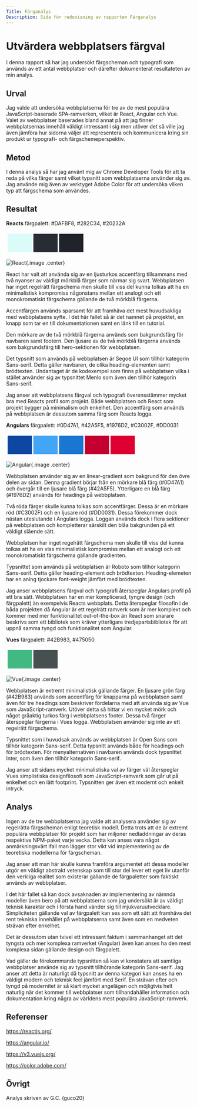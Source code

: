 ```yaml
---
Title: Färganalys
Description: Sida för redovisning av rapporten Färganalys
---
```


Utvärdera webbplatsers färgval
=======================

I denna rapport så har jag undersökt färgscheman och typografi som används av ett antal webbplatser och därefter dokumenterat resultateten av min analys.

Urval
-----------------------

Jag valde att undersöka webbplatserna för tre av de mest populära JavaScript-baserade SPA-ramverken, vilket är React, Angular och Vue. Valet av webbplatser baserades bland annat på att jag finner webbplatsernas innehåll väldigt intressant i sig men utöver det så ville jag även jämföra hur sidorna väljer att representera och kommunicera kring sin produkt ur typografi- och färgschemeperspektiv.

Metod
-----------------------

I denna analys så har jag använt mig av Chrome Developer Tools för att ta reda på vilka färger samt vilket typsnitt som webbplatserna använder sig av. Jag använde mig även av verktyget Adobe Color för att undersöka vilken typ att färgschema som användes.

Resultat
-----------------------
<b>Reacts</b> färgpalett: #DAFBF8, #282C34, #20232A

<table style="border-spacing: 4px; border-collapse: separate">
<tr>
<td style="height: 50px; width: 50px; background-color: #DAFBF8">
<td style="height: 50px; width: 50px; background-color: #282C34">
<td style="height: 50px; width: 50px; background-color: #20232A">
</tr>
</table>

![React](%assets_url%/img/react.jpg){.image .center}

React har valt att använda sig av en ljusturkos accentfärg tillsammans med två nyanser av väldigt mörkblå färger som närmar sig svart. Webbplatsen har inget regelrätt färgschema men skulle till viss del kunna tolkas att ha en minimalistisk kompromiss någonstans mellan ett analogt och ett monokromatiskt färgschema gällande de två mörkblå färgerna.

Accentfärgen används sparsamt för att framhäva det mest huvudsakliga med webbplatsens syfte. I det här fallet så är det namnet på projektet, en knapp som tar en till dokumentationen samt en länk till en tutorial.

Den mörkare av de två mörkblå färgerna används som bakgrundsfärg för navbaren samt footern. Den ljusare av de två mörkblå färgerna används som bakgrundsfärg till hero-sektionen för webbplatsen.

Det typsnitt som används på webbplatsen är Segoe UI som tillhör kategorin Sans-serif. Detta gäller navbaren, de olika heading-elementen samt brödtexten. Undantaget är de kodexempel som finns på webbplatsen vilka i stället använder sig av typsnittet Menlo som även den tillhör kategorin Sans-serif.

Jag anser att webbplatsens färgval och typografi överensstämmer mycket bra med Reacts profil som projekt. Både webbplatsen och React som projekt bygger på minimalism och enkelhet. Den accentfärg som används på webbplatsen är dessutom samma färg som Reacts logga.


<b>Angulars</b> färgpalett: #0D47A1, #42A5F5, #1976D2, #C3002F, #DD0031

<table style="border-spacing: 4px; border-collapse: separate">
<tr>
<td style="height: 50px; width: 50px; background-color: #0D47A1">
<td style="height: 50px; width: 50px; background-color: #42A5F5">
<td style="height: 50px; width: 50px; background-color: #1976D2">
<td style="height: 50px; width: 50px; background-color: #C3002F">
<td style="height: 50px; width: 50px; background-color: #DD0031">
</tr>
</table>

![Angular](%assets_url%/img/angular.jpg){.image .center}

Webbplatsen använder sig av en linear-gradient som bakgrund för den övre delen av sidan. Denna gradient börjar från en mörkare blå färg (#0D47A1) och övergår till en ljusare blå färg (#42A5F5). Ytterligare en blå färg (#1976D2) används för headings på webbplatsen.

Två röda färger skulle kunna tolkas som accentfärger. Dessa är en mörkare röd (#C3002F) och en ljusare röd (#DD0031). Dessa förekommer dock nästan uteslutande i Angulars logga. Loggan används dock i flera sektioner på webbplatsen och kompletterar särskilt den blåa bakgrunden på ett väldigt slående sätt.

Webbplatsen har inget regelrätt färgschema men skulle till viss del kunna tolkas att ha en viss minimalistisk kompromiss mellan ett analogt och ett monokromatiskt färgschema gällande gradienten.

Typsnittet som används på webbplatsen är Roboto som tillhör kategorin Sans-serif. Detta gäller heading-element och brödtexten. Heading-elemeten har en aning tjockare font-weight jämfört med brödtexten.

Jag anser webbplatsens färgval och typografi återspeglar Angulars profil på ett bra sätt. Webbplatsen har en mer komplicerad, tyngre design (och färgpalett) än exempelvis Reacts webbplats. Detta återspeglar filosofin i de båda projekten då Angular är ett regelrätt ramverk som är mer komplext och kommer med mer funktionalitet out-of-the-box än React som snarare beskrivs som ett bibliotek som kräver ytterligare tredjepartsbibliotek för att uppnå samma tyngd och funktionalitet som Angular.

<b>Vues</b> färgpalett: #42B983, #475050

<table style="border-spacing: 4px; border-collapse: separate">
<tr>
<td style="height: 50px; width: 50px; background-color: #42B983">
<td style="height: 50px; width: 50px; background-color: #475050">
</tr>
</table>

![Vue](%assets_url%/img/vue.jpg){.image .center}

Webbplatsen är extremt minimalistisk gällande färger. En ljusare grön färg (#42B983) används som accentfärg för knapparna på webbplatsen samt även för tre headings som beskriver fördelarna med att använda sig av Vue som JavaScript-ramverk. Utöver detta så hittar vi en mycket mörk och något gråaktig turkos färg i webbplatsens footer. Dessa två färger återspeglar färgerna i Vues logga. Webbplatsen använder sig inte av ett regelrätt färgschema.

Typsnittet som i huvudsak används av webbplatsen är Open Sans som tillhör kategorin Sans-serif. Detta typsnitt används både för headings och för brödtexten. För menyalternativen i navbaren används dock typsnittet Inter, som även den tillhör kategorin Sans-serif.

Jag anser att sidans mycket minimalistiska val av färger väl återspeglar Vues simplistiska designfilosofi som JavaScript-ramverk som går ut på enkelhet och en lätt footprint. Typsnitten ger även ett modernt och enkelt intryck.


Analys
-----------------------

Ingen av de tre webbplatserna jag valde att analysera använder sig av regelrätta färgscheman enligt teoretisk modell. Detta trots att de är extremt populära webbplatser för projekt som har miljoner nedladdningar av deras respektive NPM-paket varje vecka. Detta kan anses vara något anmärkningsvärt ifall man lägger stor vikt vid implementering av de teoretiska modellerna för färgscheman. 

Jag anser att man här skulle kunna framföra argumentet att dessa modeller utgör en väldigt abstrakt vetenskap som till stor del lever ett eget liv utanför den verkliga realitet som existerar gällande de färgpaletter som faktiskt används av webbplatser.

I det här fallet så kan dock avsaknaden av implementering av nämnda modeller även bero på att webbplatserna som jag undersökt är av väldigt teknisk karaktär och i första hand vänder sig till mjukvaruutvecklare. Simpliciteten gällande val av färgpalett kan ses som ett sätt att framhäva det rent tekniska innehållet på webbplatserna samt även som en medveten strävan efter enkelhet. 

Det är dessutom utan tvivel ett intressant faktum i sammanhanget att det tyngsta och mer komplexa ramverket (Angular) även kan anses ha den mest komplexa sidan gällande design och färgpalett.

Vad gäller de förekommande typsnitten så kan vi konstatera att samtliga webbplatser använde sig av typsnitt tillhörande kategorin Sans-serif. Jag anser att detta är naturligt då typsnitt av denna kategori kan anses ha en väldigt modern och teknisk feel jämfört med Serif. En strävan efter och tyngd på modernitet är så klart mycket angelägen och möjligtvis helt naturlig när det kommer till webbplatser som tillhandahåller information och dokumentation kring några av världens mest populära JavaScript-ramverk.


Referenser
-----------------------

https://reactjs.org/

https://angular.io/

https://v3.vuejs.org/

https://color.adobe.com/


Övrigt
-----------------------

Analys skriven av G.C. (guco20)